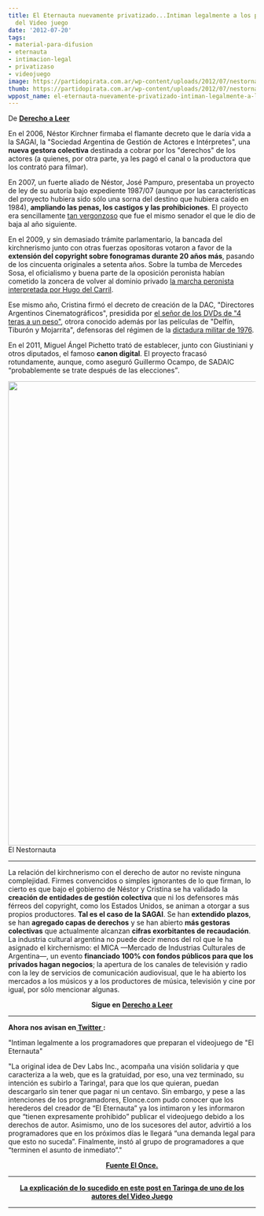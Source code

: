 ```yaml
---
title: El Eternauta nuevamente privatizado...Intiman legalmente a los programadores
  del Video juego
date: '2012-07-20'
tags:
- material-para-difusion
- eternauta
- intimacion-legal
- privatizaso
- videojuego
image: https://partidopirata.com.ar/wp-content/uploads/2012/07/nestornauta.png
thumb: https://partidopirata.com.ar/wp-content/uploads/2012/07/nestornauta-150x150.png
wppost_name: el-eternauta-nuevamente-privatizado-intiman-legalmente-a-los-programadores-del-juego
---
```


De <strong><a href="http://derechoaleer.org/2011/10/el-nestornauta.html" target="_blank">Derecho a Leer</a></strong>

En el 2006, Néstor Kirchner firmaba el flamante decreto que le daría vida a la SAGAI, la "Sociedad Argentina de Gestión de Actores e Intérpretes", una <strong>nueva gestora colectiva</strong> destinada a cobrar por los "derechos" de los actores (a quienes, por otra parte, ya les pagó el canal o la productora que los contrató para filmar).

En 2007, un fuerte aliado de Néstor, José Pampuro, presentaba un proyecto de ley de su autoría bajo expediente 1987/07 (aunque por las características del proyecto hubiera sido sólo una sorna del destino que hubiera caído en 1984), <strong>ampliando las penas, los castigos y las prohibiciones</strong>. El proyecto era sencillamente <a href="http://www.senado.gov.ar/web/proyectos/verExpe.php?origen=S&amp;tipo=PL&amp;numexp=1987/07&amp;nro_comision=&amp;tConsulta=3">tan vergonzoso</a> que fue el mismo senador el que le dio de baja al año siguiente.

En el 2009, y sin demasiado trámite parlamentario, la bancada del kirchnerismo junto con otras fuerzas opositoras votaron a favor de la <strong>extensión del copyright sobre fonogramas durante 20 años más</strong>, pasando de los cincuenta originales a setenta años. Sobre la tumba de Mercedes Sosa, el oficialismo y buena parte de la oposición peronista habían cometido la zoncera de volver al dominio privado <a href="http://www.derechoaleer.org/2009/11/el-dia-que-los-peronistas.html">la marcha peronista interpretada por Hugo del Carril</a>.

Ese mismo año, Cristina firmó el decreto de creación de la DAC, "Directores Argentinos Cinematográficos", presidida por <a href="http://www.youtube.com/watch?v=LI_FGojUGxY">el señor de los DVDs de "4 teras a un peso"</a>, otrora conocido además por las películas de "Delfín, Tiburón y Mojarrita", defensoras del régimen de la <a href="http://www.memoriaabierta.org.ar/ladictaduraenelcine/pelicula.php?id=391&amp;eti=30">dictadura militar de 1976</a>.

En el 2011, Miguel Ángel Pichetto trató de establecer, junto con Giustiniani y otros diputados, el famoso <strong>canon digital</strong>. El proyecto fracasó rotundamente, aunque, como aseguró Guillermo Ocampo, de SADAIC <q>probablemente se trate después de las elecciones</q>.

<a href="https://partidopirata.com.ar/wp-content/uploads/2012/07/nestornauta.png"><img class="size-full wp-image-5397" title="nestornauta" src="https://partidopirata.com.ar/wp-content/uploads/2012/07/nestornauta.png" alt="" width="560" height="943" /></a> El Nestornauta


<hr />
<p style="text-align: left;">La relación del kirchnerismo con el derecho de autor no reviste ninguna complejidad. Firmes convencidos o simples ignorantes de lo que firman, lo cierto es que bajo el gobierno de Néstor y Cristina se ha validado la <strong>creación de entidades de gestión colectiva</strong> que ni los defensores más férreos del copyright, como los Estados Unidos, se animan a otorgar a sus propios productores. <strong>Tal es el caso de la SAGAI</strong>. Se han <strong>extendido plazos</strong>, se han <strong>agregado capas de derechos</strong> y se han abierto <strong>más gestoras colectivas</strong> que actualmente alcanzan <strong>cifras exorbitantes de recaudación</strong>. La industria cultural argentina no puede decir menos del rol que le ha asignado el kirchernismo: el MICA —Mercado de Industrias Culturales de Argentina—, un evento <strong>financiado 100% con fondos públicos para que los privados hagan negocios</strong>; la apertura de los canales de televisión y radio con la ley de servicios de comunicación audiovisual, que le ha abierto los mercados a los músicos y a los productores de música, televisión y cine por igual, por sólo mencionar algunas.</p>
<p style="text-align: center;"><strong>Sigue en <a href="http://derechoaleer.org/2011/10/el-nestornauta.html" target="_blank">Derecho a Leer</a></strong></p>


<hr />

<strong>Ahora nos avisan en<a href="https://twitter.com/LodeCacho" target="_blank"> Twitter </a>:</strong>

"Intiman legalmente a los programadores que preparan el videojuego de "El Eternauta"

"La original idea de Dev Labs Inc., acompaña una visión solidaria y que caracteriza a la web, que es la gratuidad, por eso, una vez terminado, su intención es subirlo a Taringa!, para que los que quieran, puedan descargarlo sin tener que pagar ni un centavo.
Sin embargo, y pese a las intenciones de los programadores, Elonce.com pudo conocer que los herederos del creador de “El Eternauta” ya los intimaron y les informaron que “tienen expresamente prohibido” publicar el videojuego debido a los derechos de autor. Asimismo, uno de los sucesores del autor, advirtió a los programadores que en los próximos días le llegará “una demanda legal para que esto no suceda”.
Finalmente, instó al grupo de programadores a que “terminen el asunto de inmediato”."
<p style="text-align: center;"><strong><a href="http://www.elonce.com/secciones/general/269596-intiman-legalmente-a-los-programadores-que-preparan-el-videojuego-de-el-eternauta.htm" target="_blank">Fuente El Once.</a></strong></p>


<hr />
<p style="text-align: center;"><strong><a href="http://www.taringa.net/posts/hazlo-tu-mismo/15242390/Prohiben-juego-de-El-Eternauta.html" target="_blank">La explicación de lo sucedido en este post en Taringa de uno de los autores del Video Juego</a></strong></p>


<hr />
